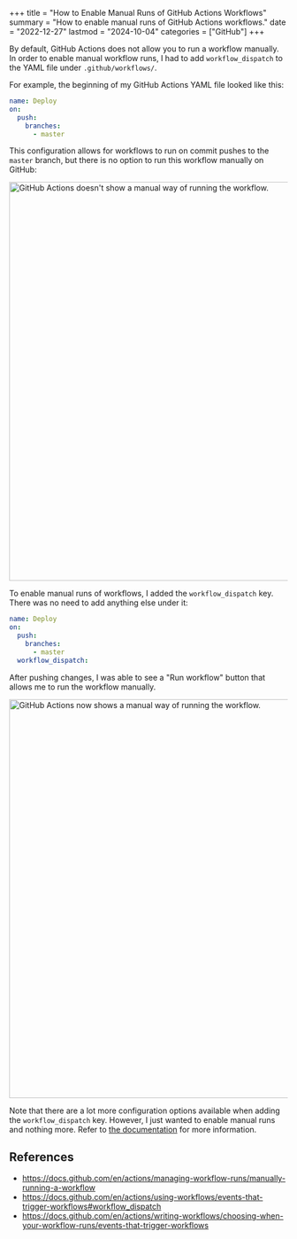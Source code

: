 +++
title = "How to Enable Manual Runs of GitHub Actions Workflows"
summary = "How to enable manual runs of GitHub Actions workflows."
date = "2022-12-27"
lastmod = "2024-10-04"
categories = ["GitHub"]
+++

By default, GitHub Actions does not allow you to run a workflow manually. In order to enable manual workflow runs, I had to add `workflow_dispatch` to the YAML file under `.github/workflows/`.

For example, the beginning of my GitHub Actions YAML file looked like this:


```yaml
name: Deploy
on:
  push:
    branches:
      - master
```

This configuration allows for workflows to run on commit pushes to the `master` branch, but there is no option to run this workflow manually on GitHub:

<img src="/how-to-enable-manual-runs-of-github-actions-workflows/no-manual-run.webp" alt="GitHub Actions doesn't show a manual way of running the workflow." width="720" height="259" style="max-width: 100%; height: auto; aspect-ratio: 1862 / 672;" loading="lazy" decoding="async">

To enable manual runs of workflows, I added the `workflow_dispatch` key. There was no need to add anything else under it:

```yaml
name: Deploy
on:
  push:
    branches:
      - master
  workflow_dispatch:
```

After pushing changes, I was able to see a "Run workflow" button that allows me to run the workflow manually.

<img src="/how-to-enable-manual-runs-of-github-actions-workflows/manual-run-enabled.webp" alt="GitHub Actions now shows a manual way of running the workflow." width="720" height="306" style="max-width: 100%; height: auto; aspect-ratio: 1854 / 790;" loading="lazy" decoding="async">

Note that there are a lot more configuration options available when adding the `workflow_dispatch` key. However, I just wanted to enable manual runs and nothing more. Refer to [the documentation](https://docs.github.com/en/actions/using-workflows/events-that-trigger-workflows#workflow_dispatch) for more information.

## References

- https://docs.github.com/en/actions/managing-workflow-runs/manually-running-a-workflow
- https://docs.github.com/en/actions/using-workflows/events-that-trigger-workflows#workflow_dispatch
- https://docs.github.com/en/actions/writing-workflows/choosing-when-your-workflow-runs/events-that-trigger-workflows
